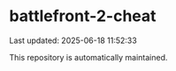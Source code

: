 # battlefront-2-cheat

Last updated: 2025-06-18 11:52:33

This repository is automatically maintained.
